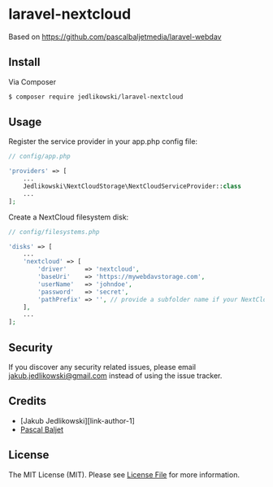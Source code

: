 # laravel-nextcloud

Based on https://github.com/pascalbaljetmedia/laravel-webdav

## Install

Via Composer

```bash
$ composer require jedlikowski/laravel-nextcloud
```

## Usage

Register the service provider in your app.php config file:

```php
// config/app.php

'providers' => [
    ...
    Jedlikowski\NextCloudStorage\NextCloudServiceProvider::class
    ...
];
```

Create a NextCloud filesystem disk:

```php
// config/filesystems.php

'disks' => [
	...
	'nextcloud' => [
	    'driver'     => 'nextcloud',
	    'baseUri'    => 'https://mywebdavstorage.com',
	    'userName'   => 'johndoe',
	    'password'   => 'secret',
	    'pathPrefix' => '', // provide a subfolder name if your NextCloud instance isn't running directly on a domain, e.g. https://example.com/drive
	],
	...
];
```

## Security

If you discover any security related issues, please email jakub.jedlikowski@gmail.com instead of using the issue tracker.

## Credits

-   [Jakub Jedlikowski][link-author-1]
-   [Pascal Baljet][link-author-2]

## License

The MIT License (MIT). Please see [License File](LICENSE.md) for more information.

[link-author]: https://github.com/jedlikowski
[link-author-2]: https://github.com/pascalbaljet
